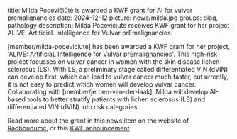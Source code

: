 title: Milda Pocevičiūtė is awarded a KWF grant for AI for vulvar premalignancies
date: 2024-12-12
picture: news/milda.jpg
groups: diag, pathology
description: Milda Pocevičiūtė receives KWF grant for her project ALIVE: ArtificiaL Intelligence for Vulvar prEmalignancies.

[member/milda-poceviciute] has been awarded a KWF grant for her project, 'ALIVE: ArtificiaL Intelligence for Vulvar prEmalignancies'. This high-risk project focusses on vulvar cancer in women with the skin disease lichen sclerosus (LS). With LS, a preliminary stage called differentiated VIN (dVIN) can develop first, which can lead to vulvar cancer much faster, cut urrently, it is not easy to predict which women will develop vulvar cancer. Collaborating with [member/jeroen-van-der-laak], Milda will develop AI-based tools to better stratify patients with lichen sclerosus (LS) and differentiated VIN (dVIN) into risk categories.

Read more about the grant in this news item on the website of [Radboudumc](https://www.radboudumc.nl/en/news-items/2024/kwfsubsidie-voor-drie-projecten-radboudumc), or this [KWF announcement](https://www.kwf.nl/onderzoek/onderzoeksdatabase/het-voorspellen-van-vulvakanker-door-toevoeging-van-kunstmatige).
